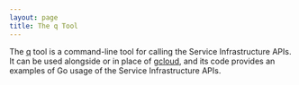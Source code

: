 ```yaml
---
layout: page
title: The q Tool
---
```

The [q](https://github.com/agentio/q) tool is a command-line tool for calling the Service Infrastructure APIs. It can be used alongside or in place of [gcloud](https://cloud.google.com/sdk/gcloud), and its code provides an examples of Go usage of the Service Infrastructure APIs.